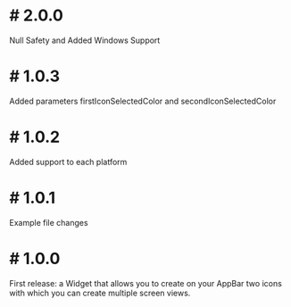 # # 2.0.0
Null Safety and Added Windows Support

# # 1.0.3
Added parameters firstIconSelectedColor and secondIconSelectedColor

# # 1.0.2
Added support to each platform

# # 1.0.1
Example file changes

# # 1.0.0

First release: a Widget that allows you to create on your AppBar two icons with which you can create multiple screen views.